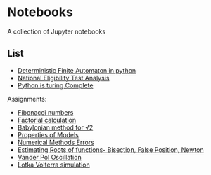 # Notebooks

A collection of Jupyter notebooks

List
----

- [Deterministic Finite Automaton in python](books/dfa/dfa.ipynb)
- [National Eligibility Test Analysis](books/NET.ipynb)
- [Python is turing Complete](books/Python3_is_turing_complete.ipynb)

Assignments:

- [Fibonacci numbers](books/assignments/Fibonacci.ipynb)
- [Factorial calculation](books/assignments/Factorial.ipynb)
- [Babylonian method for √2](books/assignments/Babylonian_root_2.ipynb)
- [Properties of Models](books/assignments/props_of_models.ipynb)
- [Numerical Methods Errors](books/assignments/errors_in_numerical_methods.ipynb)
- [Estimating Roots of functions- Bisection, False Position, Newton](books/assignments/finding_roots.ipynb)
- [Vander Pol Oscillation](books/assignments/vander_pol_osc.ipynb)
- [Lotka Volterra simulation](books/assignments/lotka-volterra.ipynb)
